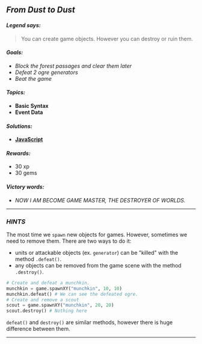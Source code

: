 ## _From Dust to Dust_

#### _Legend says:_
> You can create game objects. However you can destroy or ruin them.

#### _Goals:_
+ _Block the forest passages and clear them later_
+ _Defeat 2 ogre generators_
+ _Beat the game_

#### _Topics:_
+ **Basic Syntax**
+ **Event Data**

#### _Solutions:_
+ **[JavaScript](fromDustToDust.js)**

#### _Rewards:_
+ 30 xp
+ 30 gems

#### _Victory words:_
+ _NOW I AM BECOME GAME MASTER, THE DESTROYER OF WORLDS._

___

### _HINTS_

The most time we `spawn` new objects for games. However, sometimes we need to remove them. There are two ways to do it:
+ units or attackable objects (ex. `generator`) can be "killed" with the method `.defeat()`.
+ any objects can be removed from the game scene with the method `.destroy()`.

```python
# Create and defeat a munchkin.
munchkin = game.spawnXY("munchkin", 10, 10)
munchkin.defeat() # We can see the defeated ogre.
# Create and remove a scout
scout = game.spawnXY("munchkin", 20, 20)
scout.destroy() # Nothing here
```

`defeat()` and `destroy()` are similar methods, however there is huge difference between them.

___

